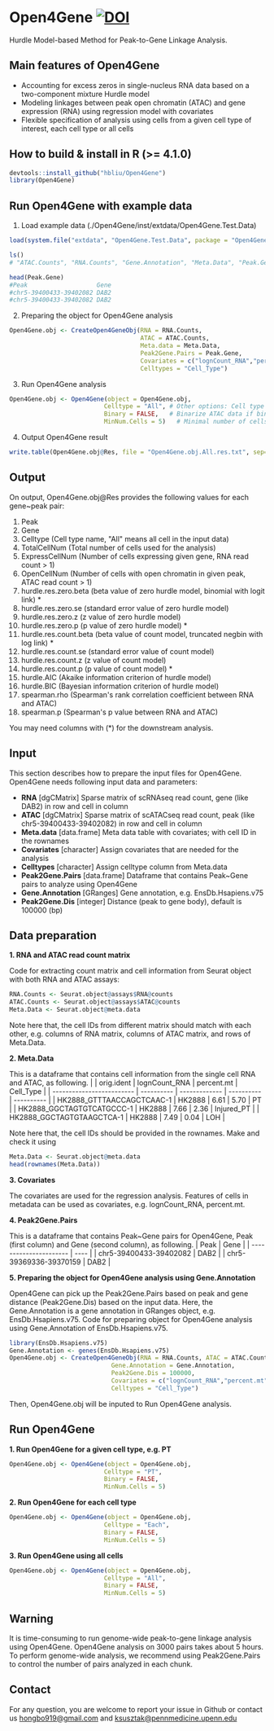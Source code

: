# Open4Gene [![DOI](https://zenodo.org/badge/748825666.svg)](https://zenodo.org/doi/10.5281/zenodo.12768471)
Hurdle Model-based Method for Peak-to-Gene Linkage Analysis.

## Main features of Open4Gene
- Accounting for excess zeros in single-nucleus RNA data based on a two-component mixture Hurdle model
- Modeling linkages between peak open chromatin (ATAC) and gene expression (RNA) using regression model with covariates
- Flexible specification of analysis using cells from a given cell type of interest, each cell type or all cells

## How to build & install in R (>= 4.1.0)
```r
devtools::install_github("hbliu/Open4Gene")
library(Open4Gene)
```

## Run Open4Gene with example data
1. Load example data (./Open4Gene/inst/extdata/Open4Gene.Test.Data)
```r
load(system.file("extdata", "Open4Gene.Test.Data", package = "Open4Gene"))

ls()
# "ATAC.Counts", "RNA.Counts", "Gene.Annotation", "Meta.Data", "Peak.Gene"

head(Peak.Gene)
#Peak                   Gene
#chr5-39400433-39402082 DAB2
#chr5-39400433-39402082 DAB2
```


2. Preparing the object for Open4Gene analysis
```r
Open4Gene.obj <- CreateOpen4GeneObj(RNA = RNA.Counts,
                                    ATAC = ATAC.Counts,
                                    Meta.data = Meta.Data,
                                    Peak2Gene.Pairs = Peak.Gene,
                                    Covariates = c("lognCount_RNA","percent.mt"),
                                    Celltypes = "Cell_Type")
```

3. Run Open4Gene analysis
```r
Open4Gene.obj <- Open4Gene(object = Open4Gene.obj,
                          Celltype = "All", # Other options: Cell type name, e.g., "PT"; or "Each" to analyze each cell type
                          Binary = FALSE,   # Binarize ATAC data if binary = TRUE
                          MinNum.Cells = 5)   # Minimal number of cells with both RNA > 0 and ATAC > 0 for association test
```

4. Output Open4Gene result
```r
write.table(Open4Gene.obj@Res, file = "Open4Gene.obj.All.res.txt", sep="\t", col.names=TRUE, row.names=FALSE, quote=FALSE)
```

## Output
On output, Open4Gene.obj@Res provides the following values for each gene~peak pair:
1. Peak
2. Gene
3. Celltype (Cell type name, "All" means all cell in the input data)
4. TotalCellNum (Total number of cells used for the analysis)
5. ExpressCellNum (Number of cells expressing given gene, RNA read count > 1)
6. OpenCellNum (Number of cells with open chromatin in given peak, ATAC read count > 1)
7. hurdle.res.zero.beta (beta value of zero hurdle model, binomial with logit link) *
8. hurdle.res.zero.se (standard error value of zero hurdle model)
9. hurdle.res.zero.z (z value of zero hurdle model)
10. hurdle.res.zero.p (p value of zero hurdle model) *
11. hurdle.res.count.beta (beta value of count model, truncated negbin with log link) *
12. hurdle.res.count.se (standard error value of count model)
13. hurdle.res.count.z (z value of count model)
14. hurdle.res.count.p (p value of count model) *
15. hurdle.AIC (Akaike information criterion of hurdle model)
16. hurdle.BIC (Bayesian information criterion of hurdle model)
17. spearman.rho (Spearman's rank correlation coefficient between RNA and ATAC)
18. spearman.p (Spearman's p value between RNA and ATAC)

You may need columns with (*) for the downstream analysis.


## Input
This section describes how to prepare the input files for Open4Gene.
Open4Gene needs following input data and parameters:
- **RNA** [dgCMatrix] Sparse matrix of scRNAseq read count, gene (like DAB2) in row and cell in column
- **ATAC** [dgCMatrix] Sparse matrix of scATACseq read count, peak (like chr5-39400433-39402082) in row and cell in column
- **Meta.data** [data.frame] Meta data table with covariates; with cell ID in the rownames
- **Covariates** [character] Assign covariates that are needed for the analysis
- **Celltypes** [character] Assign celltype column from Meta.data
- **Peak2Gene.Pairs** [data.frame] Dataframe that contains Peak~Gene pairs to analyze using Open4Gene
- **Gene.Annotation** [GRanges] Gene annotation, e.g. EnsDb.Hsapiens.v75
- **Peak2Gene.Dis** [integer] Distance (peak to gene body), default is 100000 (bp)


## Data preparation

**1. RNA and ATAC read count matrix**

Code for extracting count matrix and cell information from Seurat object with both RNA and ATAC assays:
```r
RNA.Counts <- Seurat.object@assays$RNA@counts
ATAC.Counts <- Seurat.object@assays$ATAC@counts
Meta.Data <- Seurat.object@meta.data
```
Note here that, the cell IDs from different matrix should match with each other, e.g. columns of RNA matrix, columns of ATAC matrix, and rows of Meta.Data.


**2. Meta.Data**

This is a dataframe that contains cell information from the single cell RNA and ATAC, as following. 
|                           | orig.ident | lognCount_RNA | percent.mt | Cell_Type  |
| ------------------------- | ---------- | ------------- | ---------- | ---------- |
| HK2888_GTTTAACCAGCTCAAC-1 | HK2888     | 6.61          | 5.70       | PT         |
| HK2888_GGCTAGTGTCATGCCC-1 | HK2888     | 7.66          | 2.36       | Injured_PT |
| HK2888_GGCTAGTGTAAGCTCA-1 | HK2888     | 7.49          | 0.04       | LOH        |

Note here that, the cell IDs should be provided in the rownames. Make and check it using
```r
Meta.Data <- Seurat.object@meta.data
head(rownames(Meta.Data))
```

**3. Covariates**

The covariates are used for the regression analysis.
Features of cells in metadata can be used as covariates, e.g. lognCount_RNA, percent.mt.


**4. Peak2Gene.Pairs**

This is a dataframe that contains Peak~Gene pairs for Open4Gene, Peak (first column) and Gene (second column), as following.
| Peak | Gene                   |
| ---------------------- | ---- |
| chr5-39400433-39402082 | DAB2 |
| chr5-39369336-39370159 | DAB2 |


**5. Preparing the object for Open4Gene analysis using Gene.Annotation**

Open4Gene can pick up the Peak2Gene.Pairs based on peak and gene distance (Peak2Gene.Dis) based on the input data.
Here, the Gene.Annotation is a gene annotation in GRanges object, e.g. EnsDb.Hsapiens.v75.
Code for preparing object for Open4Gene analysis using Gene.Annotation of EnsDb.Hsapiens.v75.

```r
library(EnsDb.Hsapiens.v75)
Gene.Annotation <- genes(EnsDb.Hsapiens.v75)
Open4Gene.obj <- CreateOpen4GeneObj(RNA = RNA.Counts, ATAC = ATAC.Counts, Meta.data = Meta.Data,
                            Gene.Annotation = Gene.Annotation,
                            Peak2Gene.Dis = 100000,
                            Covariates = c("lognCount_RNA","percent.mt"), 
                            Celltypes = "Cell_Type")
```

Then, Open4Gene.obj will be inputed to Run Open4Gene analysis.


## Run Open4Gene

**1. Run Open4Gene for a given cell type, e.g. PT**

```r
Open4Gene.obj <- Open4Gene(object = Open4Gene.obj,
                          Celltype = "PT",  
                          Binary = FALSE,
                          MinNum.Cells = 5)
```

**2. Run Open4Gene for each cell type**

```r
Open4Gene.obj <- Open4Gene(object = Open4Gene.obj,
                          Celltype = "Each",  
                          Binary = FALSE,
                          MinNum.Cells = 5)
```

**3. Run Open4Gene using all cells**

```r
Open4Gene.obj <- Open4Gene(object = Open4Gene.obj,
                          Celltype = "All",  
                          Binary = FALSE,
                          MinNum.Cells = 5)
```


## Warning
It is time-consuming to run genome-wide peak-to-gene linkage analysis using Open4Gene.
Open4Gene analysis on 3000 pairs takes about 5 hours.
To perform genome-wide analysis, we recommend using Peak2Gene.Pairs to control the number of pairs analyzed in each chunk.


## Contact
For any question, you are welcome to report your issue in Github or contact us hongbo919@gmail.com and ksusztak@pennmedicine.upenn.edu




